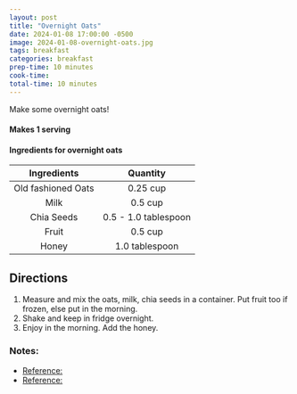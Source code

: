 ```yaml
---
layout: post
title: "Overnight Oats"
date: 2024-01-08 17:00:00 -0500
image: 2024-01-08-overnight-oats.jpg
tags: breakfast
categories: breakfast
prep-time: 10 minutes
cook-time:
total-time: 10 minutes
---
```


Make some overnight oats!

#### Makes 1 serving

#### Ingredients for overnight oats

|     Ingredients    |       Quantity       |
|:------------------:|:--------------------:|
| Old fashioned Oats |       0.25 cup       |
|        Milk        |        0.5 cup       |
|     Chia Seeds     | 0.5 - 1.0 tablespoon |
|       Fruit        |        0.5 cup       |
|       Honey        |    1.0 tablespoon    |

## Directions

1. Measure and mix the oats, milk, chia seeds in a container. Put fruit too if frozen, else put in the morning.
2. Shake and keep in fridge overnight.
3. Enjoy in the morning. Add the honey.


### Notes:

* [Reference:](https://www.skinnytaste.com/skinny-overnight-oats-in-jar/)
* [Reference:](https://www.threelittlechickpeas.com/overnight-oats-with-frozen-fruit/)